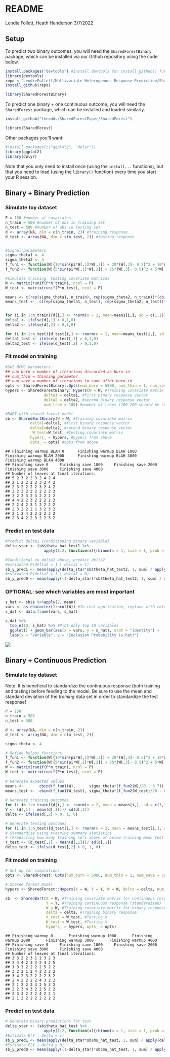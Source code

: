 README
================
Lendie Follett, Heath Henderson
3/7/2022

## Setup

To predict two binary outcomes, you will need the `SharedForestBinary`
package, which can be installed via our Github repository using the code
below.

``` r
install.packages("devtools") #install devtools for install_github() function
library(devtools)
repo <-"LendieFollett/Multivariate-Heterogenous-Response-Prediction/SharedForestBinary-master/SharedForestBinary"
install_github(repo)
```

``` r
library(SharedForestBinary)
```

To predict one binary + one continuous outcome, you will need the
`SharedForest` package, which can be installed and loaded similarly.

``` r
install_github("theodds/SharedForestPaper/SharedForest")
```

``` r
library(SharedForest)
```

Other packages you’ll want:

``` r
#install.packages(c("ggplot2", "dplyr"))
library(ggplot2)
library(dplyr)
```

Note that you only need to install once (using the `install...`
functions), but that you need to load (using the `library()` function)
every time you start your R session.

## Binary + Binary Prediction

### Simulate toy dataset

``` r
P = 150 #number of covariates  
n_train = 500 #number of obs in training set
n_test = 500 #number of obs in testing set
d <- array(NA, dim = c(n_train, 2)) #training response
d_test <- array(NA, dim = c(n_test, 2)) #testing response


#Signal parameters
sigma_theta1 <- 4
sigma_theta2 <- 4
f_fun1 <- function(W){10*sin(pi*W[,1]*W[,2]) + 20*(W[,3]- 0.5)^2 + 10*W[,4] + 5*W[,5]}
f_fun2 <- function(W){5*sin(pi*W[,1]*W[,2]) + 25*(W[,3]- 0.5)^2 + 5*W[,4] + 10*W[,5]}

#Simulate training, testing covariate matrices
W <- matrix(runif(P*n_train), ncol = P)
W_test <- matrix(runif(P*n_test), ncol = P)

means <- c(rep(sigma_theta1, n_train), rep(sigma_theta2, n_train))*(cbind(f_fun1(W), f_fun2(W))/20-0.7) 
means_test <-  c(rep(sigma_theta1, n_test), rep(sigma_theta2, n_test))*(cbind(f_fun1(W_test), f_fun2(W_test))/20-0.7)


for (i in 1:n_train){d[i,] <- rnorm(n = 2, mean=means[i,], sd = c(1,1))}
delta1 <- ifelse(d[,1] > 0,1,0)
delta2 <- ifelse(d[,2] > 0,1,0)

for (i in 1:n_test){d_test[i,] <- rnorm(n = 2, mean=means_test[i,], sd =  c(1,1))}
delta1_test <- ifelse(d_test[,1] > 0,1,0)
delta2_test <- ifelse(d_test[,2] > 0,1,0)
```

### Fit model on training

``` r
#Set MCMC parameters
## num_burn = number of iterations discarded as burn-in
## num_thin = thinning parameter 
## num_save = number of iterations to save after burn-in
opts <- SharedForestBinary::Opts(num_burn = 5000, num_thin = 1, num_save = 5000, num_print = 1000)
hypers <- SharedForestBinary::Hypers(W = W, #Training covariate matrix
                 delta1 = delta1, #first binary response vector
                 delta2 = delta2, #second binary response vector
                 num_tree = 100) #number of trees (100-200 should be sufficient)

#BART with shared forest model
sb <- SharedBartBinary(W = W, #Training covariate matrix
           delta1=delta1, #first binary response vector
           delta2=delta2, #second binary response vector
            W_test=W_test, #Testing covariate matrix
           hypers_ = hypers, #hypers from above
           opts_ = opts) #opts from above
```

    ## Finishing warmup BLAH 0      Finishing warmup BLAH 1000      Finishing warmup BLAH 2000      Finishing warmup BLAH 3000      Finishing warmup BLAH 4000      
    ## Finishing save 0     Finishing save 1000     Finishing save 2000     Finishing save 3000     Finishing save 4000     
    ## Number of leaves at final iterations:
    ## 5 2 3 2 2 3 2 4 2 4 
    ## 2 1 2 2 2 2 3 2 4 2 
    ## 2 3 2 2 2 2 3 2 4 2 
    ## 2 2 2 2 2 2 2 2 2 3 
    ## 3 2 2 3 2 3 2 2 2 2 
    ## 4 4 2 2 3 2 2 2 2 2 
    ## 2 2 4 2 3 1 2 2 2 2 
    ## 2 3 2 2 2 1 3 2 3 2 
    ## 2 1 2 4 2 2 2 2 3 2 
    ## 2 3 4 2 2 3 2 2 3 2

### Predict on test data

``` r
#Predict delta1 (conditioning binary variable)
delta_star <- (sb$theta_hat_test1 %>%
                 apply(1:2, function(x){rbinom(n = 1, size = 1, prob = pnorm(x))}))

#Conditional on delta1 above, predict delta2
#estimated P(delta2 = 1 | delta1 = 1)
sb_y_pred1 <- mean(apply(delta_star*sb$theta_hat_test2, 1, sum) / apply(delta_star, 1, sum)) %>% pnorm()
#estimated P(delta2 = 1 | delta1 = 0)
sb_y_pred0 <- mean(apply((1-delta_star)*sb$theta_hat_test2, 1, sum) / apply((1-delta_star), 1, sum)) %>% pnorm()
```

### OPTIONAL: see which variables are most important

``` r
s_hat <- sb$s %>%apply(2, mean)
vars <- as.character(1:ncol(W)) #In real application, replace with column names
s_dat <- data.frame(vars, s_hat)

s_dat %>%
  top_n(10, s_hat) %>% #Plot only top 10 variables
  ggplot() + geom_bar(aes(x = vars, y = s_hat), stat = "identity") +
  labs(x = "Variable", y = "Inclusion Probability (s-hat)") 
```

![](README_files/figure-gfm/unnamed-chunk-9-1.png)<!-- -->

## Binary + Continuous Prediction

### Simulate toy dataset

Note: It is beneficial to standardize the continuous response (both
training and testing) before feeding to the model. Be sure to use the
mean and standard deviation of the *training* data set in order to
standardize the test response!

``` r
P = 150
n_train = 500
n_test = 500

d <- array(NA, dim = c(n_train, 2))
d_test <- array(NA, dim = c(n_test, 2))

sigma_theta <- 4

# Define helper functions
f_fun1 <- function(W){10*sin(pi*W[,1]*W[,2]) + 20*(W[,3]- 0.5)^2 + 10*W[,4] + 5*W[,5]}
f_fun2 <- function(W){5*sin(pi*W[,1]*W[,2]) + 25*(W[,3]- 0.5)^2 + 5*W[,4] + 10*W[,5]}
W <- matrix(runif(P*n_train), ncol = P)
W_test <- matrix(runif(P*n_test), ncol = P)
    
# Generate expected values
means <-       cbind(f_fun1(W),      sigma_theta*(f_fun2(W)/20 - 0.7))
means_test <-  cbind(f_fun1(W_test), sigma_theta*(f_fun2(W_test)/20 - 0.7))
    
# Generate training outcomes
for (i in 1:n_train){d[i,] <- rnorm(n = 2, mean = means[i,], sd = c(1,1))}
Y <- (d[,1] - mean(d[,1]))/ sd(d[,1])
delta <- ifelse(d[,2] > 0, 1, 0)

# Generate testing outcomes
for (i in 1:n_test){d_test[i,] <- rnorm(n = 2, mean = means_test[i,], sd = c(1,1))}
# Standardize using training summary statistics
# (Predicting how many training sd's above or below training mean test set obs falls)
Y_test <- (d_test[,1] - mean(d[,1]))/ sd(d[,1])
delta_test <- ifelse(d_test[,2] > 0, 1, 0)
```

### Fit model on training

``` r
# Set up for simulations
opts <- SharedForest::Opts(num_burn = 5000, num_thin = 1, num_save = 5000, num_print = 1000)

# Shared forest model
hypers <- SharedForest::Hypers(X = W, Y = Y, W = W, delta = delta, num_tree = 100)

sb  <- SharedBart(X = W, #Training covariate matrix for continuous response
                  Y = Y, #Training continuous response (standardized)
                  W = W, #Training covariate matrix for binary response (likely the same as X)
                  delta = delta, #Training binary response
                  X_test = W_test, #Testing X
                  W_test = W_test, #Testing X
                  hypers_ = hypers, opts_ = opts)
```

    ## Finishing warmup 0       Finishing warmup 1000       Finishing warmup 2000       Finishing warmup 3000       Finishing warmup 4000       
    ## Finishing save 0     Finishing save 1000     Finishing save 2000     Finishing save 3000     Finishing save 4000     
    ## Number of leaves at final iterations:
    ## 3 3 2 2 3 1 2 3 2 3 
    ## 2 4 4 2 3 3 2 4 2 5 
    ## 1 3 3 2 2 2 2 5 2 2 
    ## 3 2 2 1 2 4 2 3 2 2 
    ## 3 4 2 3 2 2 2 2 3 2 
    ## 2 4 2 2 2 2 4 3 2 2 
    ## 2 1 2 2 2 3 2 5 3 2 
    ## 2 2 3 4 3 2 2 5 2 2 
    ## 2 3 3 2 2 2 4 2 2 1 
    ## 2 1 2 2 2 2 2 2 2 2

### Predict on test data

``` r
# Generate binary predictions for test
delta_star <- (sb$theta_hat_test %>%
                 apply(1:2, function(x){rbinom(n = 1, size = 1, prob = pnorm(x))}))
#Estimate E(Y | delta = 1)
sb_y_pred1 <- mean(apply(delta_star*sb$mu_hat_test, 1, sum) / apply(delta_star, 1, sum))
#Estimate E(Y | delta = 0)
sb_y_pred0 <- mean(apply((1-delta_star)*sb$mu_hat_test, 1, sum) / apply((1-delta_star), 1, sum))
```
